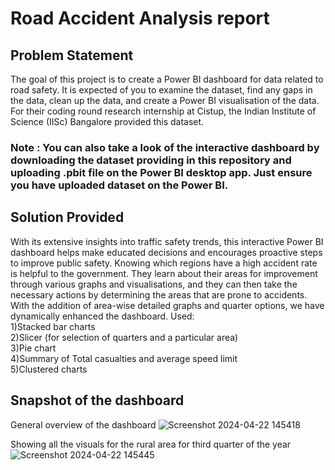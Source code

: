 # Road Accident Analysis report

## Problem Statement
The goal of this project is to create a Power BI dashboard for data related to road safety. It is expected of you to examine the dataset, find any gaps in the data, clean up the data, and create a Power BI visualisation of the data. For their coding round research internship at Cistup, the Indian Institute of Science (IISc) Bangalore provided this dataset.

### Note : You can also take a look of the interactive dashboard by downloading the dataset providing in this repository and uploading .pbit file on the Power BI desktop app. Just ensure you have uploaded dataset on the Power BI.

## Solution Provided
With its extensive insights into traffic safety trends, this interactive Power BI dashboard helps make educated decisions and encourages proactive steps to improve public safety. Knowing which regions have a high accident rate is helpful to the government. They learn about their areas for improvement through various graphs and visualisations, and they can then take the necessary actions by determining the areas that are prone to accidents. With the addition of area-wise detailed graphs and quarter options, we have dynamically enhanced the dashboard.
Used: <br>
1)Stacked bar charts <br>
2)Slicer (for selection of quarters and a particular area) <br>
3)Pie chart <br>
4)Summary of Total casualties and average speed limit <br>
5)Clustered charts 

## Snapshot of the dashboard

General overview of the dashboard
![Screenshot 2024-04-22 145418](https://github.com/jeet-Abhi123/Sales-Dashboard-using-Power-BI/assets/143840497/53753603-2a8d-4eb7-b24d-31a0b35e100b)

Showing all the visuals for the rural area for third quarter of the year
![Screenshot 2024-04-22 145445](https://github.com/jeet-Abhi123/Sales-Dashboard-using-Power-BI/assets/143840497/375f4e76-4a27-4f44-a34f-dd83eeea7370)

